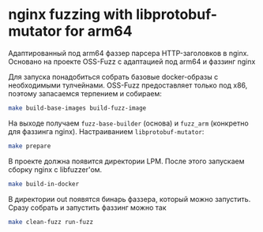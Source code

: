 # nginx fuzzing with libprotobuf-mutator for arm64

Адаптированный под arm64 фаззер парсера HTTP-заголовков в nginx. Основано на проекте OSS-Fuzz с адаптацией под arm64 и фаззинг nginx

Для запуска понадобиться собрать базовые docker-образы с необходимыми тулчейнами. OSS-Fuzz предоставляет только под x86, поэтому запасаемся терпением и собираем:

```sh
make build-base-images build-fuzz-image
```

На выходе получаем `fuzz-base-builder` (основа) и `fuzz_arm` (конкретно для фаззинга nginx). Настраиванием `libprotobuf-mutator`:

```sh
make prepare
```

В проекте должна появится директории LPM. После этого запускаем сборку nginx c libfuzzer'ом. 

```sh
make build-in-docker
```

В директории out появятся бинарь фаззера, который можно запустить. Сразу собрать и запустить фаззинг можно так

```sh
make clean-fuzz run-fuzz
```
